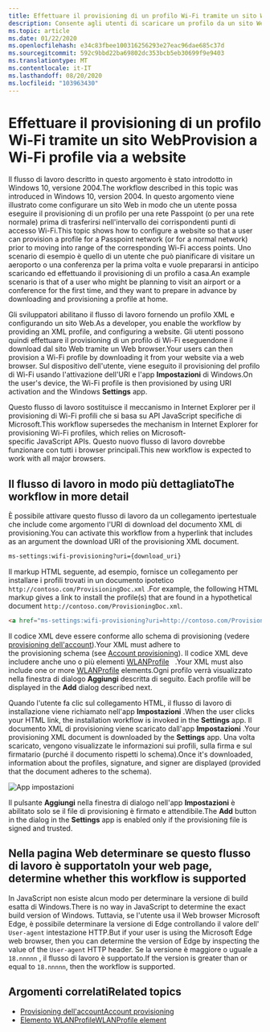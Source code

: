 ```yaml
---
title: Effettuare il provisioning di un profilo Wi-Fi tramite un sito Web
description: Consente agli utenti di scaricare un profilo da un sito Web ed eseguirne il provisioning.
ms.topic: article
ms.date: 01/22/2020
ms.openlocfilehash: e34c83fbee100316256293e27eac96dae685c37d
ms.sourcegitcommit: 592c9bbd22ba69802dc353bcb5eb30699f9e9403
ms.translationtype: MT
ms.contentlocale: it-IT
ms.lasthandoff: 08/20/2020
ms.locfileid: "103963430"
---
```

# <a name="provision-a-wi-fi-profile-via-a-website"></a><span data-ttu-id="2a932-103">Effettuare il provisioning di un profilo Wi-Fi tramite un sito Web</span><span class="sxs-lookup"><span data-stu-id="2a932-103">Provision a Wi-Fi profile via a website</span></span>

<span data-ttu-id="2a932-104">Il flusso di lavoro descritto in questo argomento è stato introdotto in Windows 10, versione 2004.</span><span class="sxs-lookup"><span data-stu-id="2a932-104">The workflow described in this topic was introduced in Windows 10, version 2004.</span></span> <span data-ttu-id="2a932-105">In questo argomento viene illustrato come configurare un sito Web in modo che un utente possa eseguire il provisioning di un profilo per una rete Passpoint (o per una rete normale) prima di trasferirsi nell'intervallo dei corrispondenti punti di accesso Wi-Fi.</span><span class="sxs-lookup"><span data-stu-id="2a932-105">This topic shows how to configure a website so that a user can provision a profile for a Passpoint network (or for a normal network) prior to moving into range of the corresponding Wi-Fi access points.</span></span> <span data-ttu-id="2a932-106">Uno scenario di esempio è quello di un utente che può pianificare di visitare un aeroporto o una conferenza per la prima volta e vuole prepararsi in anticipo scaricando ed effettuando il provisioning di un profilo a casa.</span><span class="sxs-lookup"><span data-stu-id="2a932-106">An example scenario is that of a user who might be planning to visit an airport or a conference for the first time, and they want to prepare in advance by downloading and provisioning a profile at home.</span></span>

<span data-ttu-id="2a932-107">Gli sviluppatori abilitano il flusso di lavoro fornendo un profilo XML e configurando un sito Web.</span><span class="sxs-lookup"><span data-stu-id="2a932-107">As a developer, you enable the workflow by providing an XML profile, and configuring a website.</span></span> <span data-ttu-id="2a932-108">Gli utenti possono quindi effettuare il provisioning di un profilo di Wi-Fi eseguendone il download dal sito Web tramite un Web browser.</span><span class="sxs-lookup"><span data-stu-id="2a932-108">Your users can then provision a Wi-Fi profile by downloading it from your website via a web browser.</span></span> <span data-ttu-id="2a932-109">Sul dispositivo dell'utente, viene eseguito il provisioning del profilo di Wi-Fi usando l'attivazione dell'URI e l'app **Impostazioni** di Windows.</span><span class="sxs-lookup"><span data-stu-id="2a932-109">On the user's device, the Wi-Fi profile is then provisioned by using URI activation and the Windows **Settings** app.</span></span>

<span data-ttu-id="2a932-110">Questo flusso di lavoro sostituisce il meccanismo in Internet Explorer per il provisioning di Wi-Fi profili che si basa su API JavaScript specifiche di Microsoft.</span><span class="sxs-lookup"><span data-stu-id="2a932-110">This workflow supersedes the mechanism in Internet Explorer for provisioning Wi-Fi profiles, which relies on Microsoft-specific JavaScript APIs.</span></span> <span data-ttu-id="2a932-111">Questo nuovo flusso di lavoro dovrebbe funzionare con tutti i browser principali.</span><span class="sxs-lookup"><span data-stu-id="2a932-111">This new workflow is expected to work with all major browsers.</span></span>

## <a name="the-workflow-in-more-detail"></a><span data-ttu-id="2a932-112">Il flusso di lavoro in modo più dettagliato</span><span class="sxs-lookup"><span data-stu-id="2a932-112">The workflow in more detail</span></span>

<span data-ttu-id="2a932-113">È possibile attivare questo flusso di lavoro da un collegamento ipertestuale che include come argomento l'URI di download del documento XML di provisioning.</span><span class="sxs-lookup"><span data-stu-id="2a932-113">You can activate this workflow from a hyperlink that includes as an argument the download URI of the provisioning XML document.</span></span>

```xml
ms-settings:wifi-provisioning?uri={download_uri}
```

<span data-ttu-id="2a932-114">Il markup HTML seguente, ad esempio, fornisce un collegamento per installare i profili trovati in un documento ipotetico `http://contoso.com/ProvisioningDoc.xml` .</span><span class="sxs-lookup"><span data-stu-id="2a932-114">For example, the following HTML markup gives a link to install the profile(s) that are found in a hypothetical document `http://contoso.com/ProvisioningDoc.xml`.</span></span>

```html
<a href="ms-settings:wifi-provisioning?uri=http://contoso.com/ProvisioningDoc.xml">Install</a>
```

<span data-ttu-id="2a932-115">Il codice XML deve essere conforme allo schema di provisioning (vedere [provisioning dell'account](/windows-hardware/drivers/mobilebroadband/account-provisioning)).</span><span class="sxs-lookup"><span data-stu-id="2a932-115">Your XML must adhere to the provisioning schema (see [Account provisioning](/windows-hardware/drivers/mobilebroadband/account-provisioning)).</span></span> <span data-ttu-id="2a932-116">Il codice XML deve includere anche uno o più elementi [WLANProfile](./wlan-profileschema-wlanprofile-element.md)   .</span><span class="sxs-lookup"><span data-stu-id="2a932-116">Your XML must also include one or more [WLANProfile](./wlan-profileschema-wlanprofile-element.md) elements.</span></span><span data-ttu-id="2a932-117">Ogni profilo verrà visualizzato nella finestra di dialogo **Aggiungi** descritta di seguito.</span><span class="sxs-lookup"><span data-stu-id="2a932-117"> Each profile will be displayed in the **Add** dialog described next.</span></span>

<span data-ttu-id="2a932-118">Quando l'utente fa clic sul collegamento HTML, il flusso di lavoro di installazione viene richiamato nell'app **Impostazioni** .</span><span class="sxs-lookup"><span data-stu-id="2a932-118">When the user clicks your HTML link, the installation workflow is invoked in the **Settings** app.</span></span> <span data-ttu-id="2a932-119">Il documento XML di provisioning viene scaricato dall'app **Impostazioni** .</span><span class="sxs-lookup"><span data-stu-id="2a932-119">Your provisioning XML document is downloaded by the **Settings** app.</span></span> <span data-ttu-id="2a932-120">Una volta scaricato, vengono visualizzate le informazioni sui profili, sulla firma e sul firmatario (purché il documento rispetti lo schema).</span><span class="sxs-lookup"><span data-stu-id="2a932-120">Once it's downloaded, information about the profiles, signature, and signer are displayed (provided that the document adheres to the schema).</span></span>

![App impostazioni](images/install-dialog.png)

<span data-ttu-id="2a932-122">Il pulsante **Aggiungi** nella finestra di dialogo nell'app **Impostazioni** è abilitato solo se il file di provisioning è firmato e attendibile.</span><span class="sxs-lookup"><span data-stu-id="2a932-122">The **Add** button in the dialog in the **Settings** app is enabled only if the provisioning file is signed and trusted.</span></span>

## <a name="in-your-web-page-determine-whether-this-workflow-is-supported"></a><span data-ttu-id="2a932-123">Nella pagina Web determinare se questo flusso di lavoro è supportato</span><span class="sxs-lookup"><span data-stu-id="2a932-123">In your web page, determine whether this workflow is supported</span></span>

<span data-ttu-id="2a932-124">In JavaScript non esiste alcun modo per determinare la versione di build esatta di Windows.</span><span class="sxs-lookup"><span data-stu-id="2a932-124">There is no way in JavaScript to determine the exact build version of Windows.</span></span> <span data-ttu-id="2a932-125">Tuttavia, se l'utente usa il Web browser Microsoft Edge, è possibile determinare la versione di Edge controllando il valore dell' `User-agent` intestazione HTTP.</span><span class="sxs-lookup"><span data-stu-id="2a932-125">But if your user is using the Microsoft Edge web browser, then you can determine the version of Edge by inspecting the value of the `User-agent` HTTP header.</span></span> <span data-ttu-id="2a932-126">Se la versione è maggiore o uguale a `18.nnnnn` , il flusso di lavoro è supportato.</span><span class="sxs-lookup"><span data-stu-id="2a932-126">If the version is greater than or equal to `18.nnnnn`, then the workflow is supported.</span></span>

## <a name="related-topics"></a><span data-ttu-id="2a932-127">Argomenti correlati</span><span class="sxs-lookup"><span data-stu-id="2a932-127">Related topics</span></span>

* [<span data-ttu-id="2a932-128">Provisioning dell'account</span><span class="sxs-lookup"><span data-stu-id="2a932-128">Account provisioning</span></span>](/windows-hardware/drivers/mobilebroadband/account-provisioning)
* [<span data-ttu-id="2a932-129">Elemento WLANProfile</span><span class="sxs-lookup"><span data-stu-id="2a932-129">WLANProfile element</span></span>](./wlan-profileschema-wlanprofile-element.md)